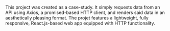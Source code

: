 This project was created as a case-study. It simply requests data from an API using Axios, a promised-based HTTP client, and renders said data in an aesthetically pleasing format. The projet features a lightweight, fully responsive, React.js-based web app equipped with HTTP functionality. 
